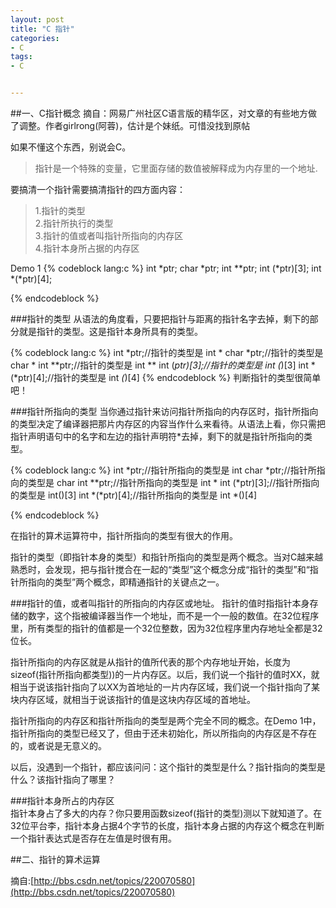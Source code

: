 ```yaml
---
layout: post
title: "C 指针"
categories:
- C
tags:
- C


---
```

##一、C指针概念
摘自：网易广州社区C语言版的精华区，对文章的有些地方做了调整。作者girlrong(阿蓉)，估计是个妹纸。可惜没找到原帖  

如果不懂这个东西，别说会C。
>指针是一个特殊的变量，它里面存储的数值被解释成为内存里的一个地址.
  
要搞清一个指针需要搞清指针的四方面内容：
>1.指针的类型  
2.指针所执行的类型  
3.指针的值或者叫指针所指向的内存区  
4.指针本身所占据的内存区
  
Demo 1
{% codeblock lang:c  %}
int *ptr;
char *ptr;
int **ptr;
int (*ptr)[3];
int *(*ptr)[4];

{% endcodeblock %}

###指针的类型
从语法的角度看，只要把指针与距离的指针名字去掉，剩下的部分就是指针的类型。这是指针本身所具有的类型。

{% codeblock lang:c  %}
int *ptr;//指针的类型是 int *
char *ptr;//指针的类型是 char *
int **ptr;//指针的类型是 int **
int (*ptr)[3];//指针的类型是 int (*)[3]
int *(*ptr)[4];//指针的类型是 int *(*)[4]
{% endcodeblock %}
判断指针的类型很简单吧！

###指针所指向的类型
当你通过指针来访问指针所指向的内存区时，指针所指向的类型决定了编译器把那片内存区的内容当作什么来看待。从语法上看，你只需把指针声明语句中的名字和左边的指针声明符*去掉，剩下的就是指针所指向的类型。

{% codeblock lang:c  %}
int *ptr;//指针所指向的类型是 int
char *ptr;//指针所指向的类型是 char
int **ptr;//指针所指向的类型是 int *
int (*ptr)[3];//指针所指向的类型是 int()[3]
int *(*ptr)[4];//指针所指向的类型是 int *()[4]

{% endcodeblock %}

在指针的算术运算符中，指针所指向的类型有很大的作用。  

指针的类型（即指针本身的类型）和指针所指向的类型是两个概念。当对C越来越熟悉时，会发现，把与指针搅合在一起的“类型”这个概念分成“指针的类型”和“指针所指向的类型”两个概念，即精通指针的关键点之一。  

###指针的值，或者叫指针的所指向的内存区或地址。
指针的值时指指针本身存储的数字，这个指被编译器当作一个地址，而不是一个一般的数值。在32位程序里，所有类型的指针的值都是一个32位整数，因为32位程序里内存地址全都是32位长。

指针所指向的内存区就是从指针的值所代表的那个内存地址开始，长度为sizeof(指针所指向都类型))的一片内存区。以后，我们说一个指针的值时XX，就相当于说该指针指向了以XX为首地址的一片内存区域，我们说一个指针指向了某块内存区域，就相当于说该指针的值是这块内存区域的首地址。 

指针所指向的内存区和指针所指向的类型是两个完全不同的概念。在Demo 1中，指针所指向的类型已经又了，但由于还未初始化，所以所指向的内存区是不存在的，或者说是无意义的。

以后，没遇到一个指针，都应该问问：这个指针的类型是什么？指针指向的类型是什么？该指针指向了哪里？

###指针本身所占的内存区  
指针本身占了多大的内存？你只要用函数sizeof(指针的类型)测以下就知道了。在32位平台李，指针本身占据4个字节的长度，指针本身占据的内存这个概念在判断一个指针表达式是否存在左值是时很有用。


##二、指针的算术运算



摘自:[http://bbs.csdn.net/topics/220070580](http://bbs.csdn.net/topics/220070580)

